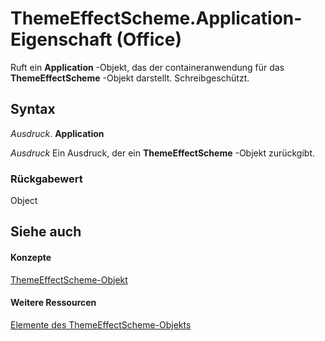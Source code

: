 
# ThemeEffectScheme.Application-Eigenschaft (Office)

Ruft ein  **Application** -Objekt, das der containeranwendung für das **ThemeEffectScheme** -Objekt darstellt. Schreibgeschützt.


## Syntax

 _Ausdruck_. **Application**

 _Ausdruck_ Ein Ausdruck, der ein **ThemeEffectScheme** -Objekt zurückgibt.


### Rückgabewert

Object


## Siehe auch


#### Konzepte


[ThemeEffectScheme-Objekt](3fad64c0-94ca-8749-0282-3ed903e2aa84.md)
#### Weitere Ressourcen


[Elemente des ThemeEffectScheme-Objekts](http://msdn.microsoft.com/library/4a48841c-2f51-2fe4-360b-a5d0044dba80%28Office.15%29.aspx)